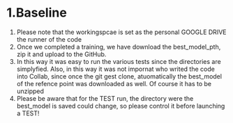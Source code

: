 # 1.Baseline
1. Please note that the workingspcae is set as the personal GOOGLE DRIVE the runner of the code
2. Once we completed a training, we have download the best_model_pth, zip it and upload to the GitHub.
3. In this way it was easy to run the various tests since the directories are simplyfied. Also, in this way it was not impornat who writed the code into Collab, since once the git gest clone, atuomatically the best_model of the refence point was downloaded as well. Of course it has to be unzipped
4. Please be aware that for the TEST run, the directory were the best_model is saved could change, so please control it before launching a TEST!

